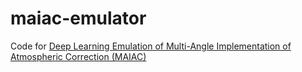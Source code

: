 # maiac-emulator

Code for [Deep Learning Emulation of Multi-Angle Implementation of Atmospheric Correction (MAIAC)](https://arxiv.org/abs/1910.13408)

